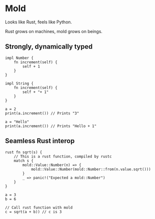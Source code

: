 # Mold

Looks like Rust, feels like Python.

Rust grows on machines, mold grows on beings.

## Strongly, dynamically typed

```
impl Number {
    fn increment(self) {
        self + 1
    }
}

impl String {
    fn increment(self) {
        self + "+ 1"
    }
}

a = 2
print(a.increment()) // Prints "3"

a = "Hello"
print(a.increment()) // Prints "Hello + 1"
```

## Seamless Rust interop

```
rust fn sqrt(s) {
    // This is a rust function, compiled by rustc
    match s {
        mold::Value::Number(n) => {
            mold::Value::Number(mold::Number::from(n.value.sqrt()))
        }
        _ => panic!("Expected a mold::Number")
    }
}

a = 3
b = 6

// Call rust function with mold
c = sqrt(a + b)) // c is 3
```

